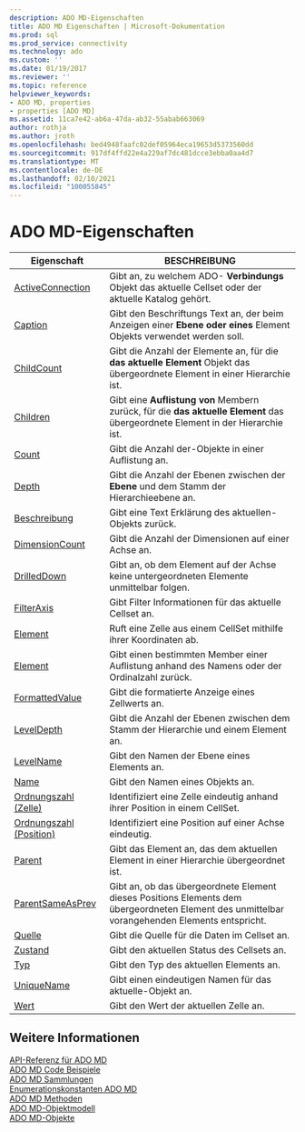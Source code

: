 ```yaml
---
description: ADO MD-Eigenschaften
title: ADO MD Eigenschaften | Microsoft-Dokumentation
ms.prod: sql
ms.prod_service: connectivity
ms.technology: ado
ms.custom: ''
ms.date: 01/19/2017
ms.reviewer: ''
ms.topic: reference
helpviewer_keywords:
- ADO MD, properties
- properties [ADO MD]
ms.assetid: 11ca7e42-ab6a-47da-ab32-55abab663069
author: rothja
ms.author: jroth
ms.openlocfilehash: bed4948faafc02def05964eca19653d5373560dd
ms.sourcegitcommit: 917df4ffd22e4a229af7dc481dcce3ebba0aa4d7
ms.translationtype: MT
ms.contentlocale: de-DE
ms.lasthandoff: 02/10/2021
ms.locfileid: "100055845"
---
```

# <a name="ado-md-properties"></a>ADO MD-Eigenschaften

|Eigenschaft|BESCHREIBUNG|  
|-|-|  
|[ActiveConnection](./activeconnection-property-ado-md.md)|Gibt an, zu welchem ADO- **Verbindungs** Objekt das aktuelle Cellset oder der aktuelle Katalog gehört.|  
|[Caption](./caption-property-ado-md.md)|Gibt den Beschriftungs Text an, der beim Anzeigen einer **Ebene** **oder eines** Element Objekts verwendet werden soll.|  
|[ChildCount](./childcount-property-ado-md.md)|Gibt die Anzahl der Elemente an, für die **das aktuelle Element** Objekt das übergeordnete Element in einer Hierarchie ist.|  
|[Children](./children-property-ado-md.md)|Gibt eine **Auflistung von** Membern zurück, für die **das aktuelle Element** das übergeordnete Element in der Hierarchie ist.|  
|[Count](../ado-api/count-property-ado.md)|Gibt die Anzahl der-Objekte in einer Auflistung an.|  
|[Depth](./depth-property-ado-md.md)|Gibt die Anzahl der Ebenen zwischen der **Ebene** und dem Stamm der Hierarchieebene an.|  
|[Beschreibung](./description-property-ado-md.md)|Gibt eine Text Erklärung des aktuellen-Objekts zurück.|  
|[DimensionCount](./dimensioncount-property-ado-md.md)|Gibt die Anzahl der Dimensionen auf einer Achse an.|  
|[DrilledDown](./drilleddown-property-ado-md.md)|Gibt an, ob dem Element auf der Achse keine untergeordneten Elemente unmittelbar folgen.|  
|[FilterAxis](./filteraxis-property-ado-md.md)|Gibt Filter Informationen für das aktuelle Cellset an.|  
|[Element](./item-property-ado-md-cellset.md)|Ruft eine Zelle aus einem CellSet mithilfe ihrer Koordinaten ab.|  
|[Element](../ado-api/item-property-ado.md)|Gibt einen bestimmten Member einer Auflistung anhand des Namens oder der Ordinalzahl zurück.|  
|[FormattedValue](./formattedvalue-property-ado-md.md)|Gibt die formatierte Anzeige eines Zellwerts an.|  
|[LevelDepth](./leveldepth-property-ado-md.md)|Gibt die Anzahl der Ebenen zwischen dem Stamm der Hierarchie und einem Element an.|  
|[LevelName](./levelname-property-ado-md.md)|Gibt den Namen der Ebene eines Elements an.|  
|[Name](./name-property-ado-md.md)|Gibt den Namen eines Objekts an.|  
|[Ordnungszahl (Zelle)](./ordinal-property-ado-md-cell.md)|Identifiziert eine Zelle eindeutig anhand ihrer Position in einem CellSet.|  
|[Ordnungszahl (Position)](./ordinal-property-ado-md-position.md)|Identifiziert eine Position auf einer Achse eindeutig.|  
|[Parent](./parent-property-ado-md.md)|Gibt das Element an, das dem aktuellen Element in einer Hierarchie übergeordnet ist.|  
|[ParentSameAsPrev](./parentsameasprev-property-ado-md.md)|Gibt an, ob das übergeordnete Element dieses Positions Elements dem übergeordneten Element des unmittelbar vorangehenden Elements entspricht.|  
|[Quelle](./source-property-ado-md.md)|Gibt die Quelle für die Daten im Cellset an.|  
|[Zustand](./state-property-ado-md.md)|Gibt den aktuellen Status des Cellsets an.|  
|[Typ](./type-property-ado-md.md)|Gibt den Typ des aktuellen Elements an.|  
|[UniqueName](./uniquename-property-ado-md.md)|Gibt einen eindeutigen Namen für das aktuelle-Objekt an.|  
|[Wert](./value-property-ado-md.md)|Gibt den Wert der aktuellen Zelle an.|  
  
## <a name="see-also"></a>Weitere Informationen  
 [API-Referenz für ADO MD](./ado-md-object-model.md)   
 [ADO MD Code Beispiele](./ado-md-code-examples.md)   
 [ADO MD Sammlungen](./ado-md-collections.md)   
 [Enumerationskonstanten ADO MD](./ado-md-enumerated-constants.md)   
 [ADO MD Methoden](./ado-md-methods.md)   
 [ADO MD-Objektmodell](./ado-md-object-model.md)   
 [ADO MD-Objekte](./ado-md-objects.md)